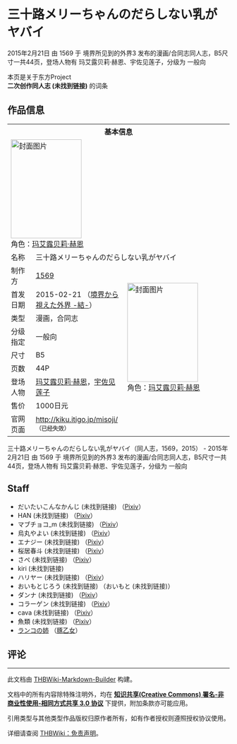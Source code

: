 # 三十路メリーちゃんのだらしない乳がヤバイ

<!-- source html: G:\repos\THBWiki-Markdown-Builder\THBWikiMarkdown\Temp\main\8\88\ns0%3A%E4%B8%89%E5%8D%81%E8%B7%AF%E3%83%A1%E3%83%AA%E3%83%BC%E3%81%A1%E3%82%83%E3%82%93%E3%81%AE%E3%81%A0%E3%82%89%E3%81%97%E3%81%AA%E3%81%84%E4%B9%B3%E3%81%8C%E3%83%A4%E3%83%90%E3%82%A4.html -->

2015年2月21日 由 1569 于 境界所见到的外界3 发布的漫画/合同志同人志，B5尺寸一共44页，登场人物有 玛艾露贝莉·赫恩、宇佐见莲子，分级为 一般向

本页是关于东方Project  
 **二次创作同人志 (未找到链接)** 的词条
## 作品信息

<table><tbody><tr><th colspan="3">基本信息</th></tr><tr><td class="cover-artwork-mobile" colspan="2"><a href="./文件-三十路メリーちゃんのだらしない乳がヤバイ封面.jpg.md" class="image" title="封面图片"><img alt="封面图片" src="https://upload.thwiki.cc/thumb/9/9d/%E4%B8%89%E5%8D%81%E8%B7%AF%E3%83%A1%E3%83%AA%E3%83%BC%E3%81%A1%E3%82%83%E3%82%93%E3%81%AE%E3%81%A0%E3%82%89%E3%81%97%E3%81%AA%E3%81%84%E4%B9%B3%E3%81%8C%E3%83%A4%E3%83%90%E3%82%A4%E5%B0%81%E9%9D%A2.jpg/160px-%E4%B8%89%E5%8D%81%E8%B7%AF%E3%83%A1%E3%83%AA%E3%83%BC%E3%81%A1%E3%82%83%E3%82%93%E3%81%AE%E3%81%A0%E3%82%89%E3%81%97%E3%81%AA%E3%81%84%E4%B9%B3%E3%81%8C%E3%83%A4%E3%83%90%E3%82%A4%E5%B0%81%E9%9D%A2.jpg" decoding="async" loading="lazy" width="160" height="224" srcset="https://upload.thwiki.cc/thumb/9/9d/%E4%B8%89%E5%8D%81%E8%B7%AF%E3%83%A1%E3%83%AA%E3%83%BC%E3%81%A1%E3%82%83%E3%82%93%E3%81%AE%E3%81%A0%E3%82%89%E3%81%97%E3%81%AA%E3%81%84%E4%B9%B3%E3%81%8C%E3%83%A4%E3%83%90%E3%82%A4%E5%B0%81%E9%9D%A2.jpg/240px-%E4%B8%89%E5%8D%81%E8%B7%AF%E3%83%A1%E3%83%AA%E3%83%BC%E3%81%A1%E3%82%83%E3%82%93%E3%81%AE%E3%81%A0%E3%82%89%E3%81%97%E3%81%AA%E3%81%84%E4%B9%B3%E3%81%8C%E3%83%A4%E3%83%90%E3%82%A4%E5%B0%81%E9%9D%A2.jpg 1.5x, https://upload.thwiki.cc/thumb/9/9d/%E4%B8%89%E5%8D%81%E8%B7%AF%E3%83%A1%E3%83%AA%E3%83%BC%E3%81%A1%E3%82%83%E3%82%93%E3%81%AE%E3%81%A0%E3%82%89%E3%81%97%E3%81%AA%E3%81%84%E4%B9%B3%E3%81%8C%E3%83%A4%E3%83%90%E3%82%A4%E5%B0%81%E9%9D%A2.jpg/320px-%E4%B8%89%E5%8D%81%E8%B7%AF%E3%83%A1%E3%83%AA%E3%83%BC%E3%81%A1%E3%82%83%E3%82%93%E3%81%AE%E3%81%A0%E3%82%89%E3%81%97%E3%81%AA%E3%81%84%E4%B9%B3%E3%81%8C%E3%83%A4%E3%83%90%E3%82%A4%E5%B0%81%E9%9D%A2.jpg 2x" data-file-width="572" data-file-height="800"></a><div class="cover-char">角色：<a href="./玛艾露贝莉·赫恩.md" title="玛艾露贝莉·赫恩">玛艾露贝莉·赫恩</a></div></td>
</tr><tr><td class="label">名称</td><td colspan="2"> 三十路メリーちゃんのだらしない乳がヤバイ </td></tr><tr><td class="label">制作方</td><td><a href="./1569.md" title="1569">1569</a></td><td class="cover-artwork" rowspan="8" style="min-width:224px;"><a href="./文件-三十路メリーちゃんのだらしない乳がヤバイ封面.jpg.md" class="image" title="封面图片"><img alt="封面图片" src="https://upload.thwiki.cc/thumb/9/9d/%E4%B8%89%E5%8D%81%E8%B7%AF%E3%83%A1%E3%83%AA%E3%83%BC%E3%81%A1%E3%82%83%E3%82%93%E3%81%AE%E3%81%A0%E3%82%89%E3%81%97%E3%81%AA%E3%81%84%E4%B9%B3%E3%81%8C%E3%83%A4%E3%83%90%E3%82%A4%E5%B0%81%E9%9D%A2.jpg/160px-%E4%B8%89%E5%8D%81%E8%B7%AF%E3%83%A1%E3%83%AA%E3%83%BC%E3%81%A1%E3%82%83%E3%82%93%E3%81%AE%E3%81%A0%E3%82%89%E3%81%97%E3%81%AA%E3%81%84%E4%B9%B3%E3%81%8C%E3%83%A4%E3%83%90%E3%82%A4%E5%B0%81%E9%9D%A2.jpg" decoding="async" loading="lazy" width="160" height="224" srcset="https://upload.thwiki.cc/thumb/9/9d/%E4%B8%89%E5%8D%81%E8%B7%AF%E3%83%A1%E3%83%AA%E3%83%BC%E3%81%A1%E3%82%83%E3%82%93%E3%81%AE%E3%81%A0%E3%82%89%E3%81%97%E3%81%AA%E3%81%84%E4%B9%B3%E3%81%8C%E3%83%A4%E3%83%90%E3%82%A4%E5%B0%81%E9%9D%A2.jpg/240px-%E4%B8%89%E5%8D%81%E8%B7%AF%E3%83%A1%E3%83%AA%E3%83%BC%E3%81%A1%E3%82%83%E3%82%93%E3%81%AE%E3%81%A0%E3%82%89%E3%81%97%E3%81%AA%E3%81%84%E4%B9%B3%E3%81%8C%E3%83%A4%E3%83%90%E3%82%A4%E5%B0%81%E9%9D%A2.jpg 1.5x, https://upload.thwiki.cc/thumb/9/9d/%E4%B8%89%E5%8D%81%E8%B7%AF%E3%83%A1%E3%83%AA%E3%83%BC%E3%81%A1%E3%82%83%E3%82%93%E3%81%AE%E3%81%A0%E3%82%89%E3%81%97%E3%81%AA%E3%81%84%E4%B9%B3%E3%81%8C%E3%83%A4%E3%83%90%E3%82%A4%E5%B0%81%E9%9D%A2.jpg/320px-%E4%B8%89%E5%8D%81%E8%B7%AF%E3%83%A1%E3%83%AA%E3%83%BC%E3%81%A1%E3%82%83%E3%82%93%E3%81%AE%E3%81%A0%E3%82%89%E3%81%97%E3%81%AA%E3%81%84%E4%B9%B3%E3%81%8C%E3%83%A4%E3%83%90%E3%82%A4%E5%B0%81%E9%9D%A2.jpg 2x" data-file-width="572" data-file-height="800"></a><div class="cover-char">角色：<a href="./玛艾露贝莉·赫恩.md" title="玛艾露贝莉·赫恩">玛艾露贝莉·赫恩</a></div></td>
</tr><tr><td class="label">首发日期</td><td>2015-02-21&#160;（<a href="/展会作品列表?e=%E5%A2%83%E7%95%8C%E6%89%80%E8%A7%81%E5%88%B0%E7%9A%84%E5%A4%96%E7%95%8C%233">境界から視えた外界 -結-</a>）</td></tr><tr><td class="label">类型</td><td>漫画，合同志</td></tr><tr><td class="label">分级指定</td><td>一般向</td></tr><tr><td class="label">尺寸</td><td>B5</td></tr><tr><td class="label">页数</td><td>44P</td></tr><tr><td class="label">登场人物</td><td><a href="./玛艾露贝莉·赫恩.md" title="玛艾露贝莉·赫恩">玛艾露贝莉·赫恩</a>，<a href="./宇佐见莲子.md" title="宇佐见莲子">宇佐见莲子</a></td></tr><tr><td class="label">售价</td><td>1000日元</td></tr>
<tr><td class="label">官网页面</td><td colspan="2"><a rel="nofollow" class="external free" href="http://kiku.itigo.jp/misoji/">http://kiku.itigo.jp/misoji/</a><br><span style="font-family: sans-serif; cursor: default; color:#555; font-size: 0.8em; bottom: 0.1em; font-weight: bold;" title="连接到已经失效网页">（已经失效）</span></td></tr></tbody></table>

三十路メリーちゃんのだらしない乳がヤバイ（同人志，1569，2015） - 2015年2月21日 由 1569 于 境界所见到的外界3 发布的漫画/合同志同人志，B5尺寸一共44页，登场人物有 玛艾露贝莉·赫恩、宇佐见莲子，分级为 一般向
## Staff
- だいたいこんなかんじ (未找到链接) （[Pixiv](https://www.pixiv.net/member.php?id=133099)）
- HAN (未找到链接) （[Pixiv](https://www.pixiv.net/member.php?id=95477)）
- マブチョコ_m (未找到链接) （[Pixiv](https://www.pixiv.net/member.php?id=473481)）
- 烏丸やよい (未找到链接) （[Pixiv](https://www.pixiv.net/member.php?id=987287)）
- エナジー (未找到链接) （[Pixiv](https://www.pixiv.net/member.php?id=190760)）
- 桜居春斗 (未找到链接) （[Pixiv](https://www.pixiv.net/member.php?id=1356715)）
- さぺ (未找到链接) （[Pixiv](https://www.pixiv.net/member.php?id=1096867)）
- kiri (未找到链接)
- ハリヤー (未找到链接) （[Pixiv](https://www.pixiv.net/member.php?id=79245)）
- おいもとじろう (未找到链接) （おいもと (未找到链接)）
- ダンナ (未找到链接) （[Pixiv](https://www.pixiv.net/member.php?id=45302)）
- コラーゲン (未找到链接) （[Pixiv](https://www.pixiv.net/member.php?id=2681650)）
- cava (未找到链接) （[Pixiv](https://www.pixiv.net/member.php?id=723611)）
- 魚類 (未找到链接) （[Pixiv](https://www.pixiv.net/member.php?id=698269)）
- [ランコの姉](./ランコの姉.md) （[豚乙女](./豚乙女.md)）

## 评论




---

此文档由 [THBWiki-Markdown-Builder](https://github.com/Delsin-Yu/THBWiki-Markdown-Builder) 构建。

文档中的所有内容除特殊注明外，均在 [**知识共享(Creative Commons) 署名-非商业性使用-相同方式共享 3.0 协议**](https://creativecommons.org/licenses/by-sa/3.0/deed.zh-hans) 下提供，附加条款亦可能应用。

引用类型与其他类型作品版权归原作者所有，如有作者授权则遵照授权协议使用。

详细请查阅 [THBWiki：免责声明](https://thbwiki.cc/THBWiki:%E5%85%8D%E8%B4%A3%E5%A3%B0%E6%98%8E)。

